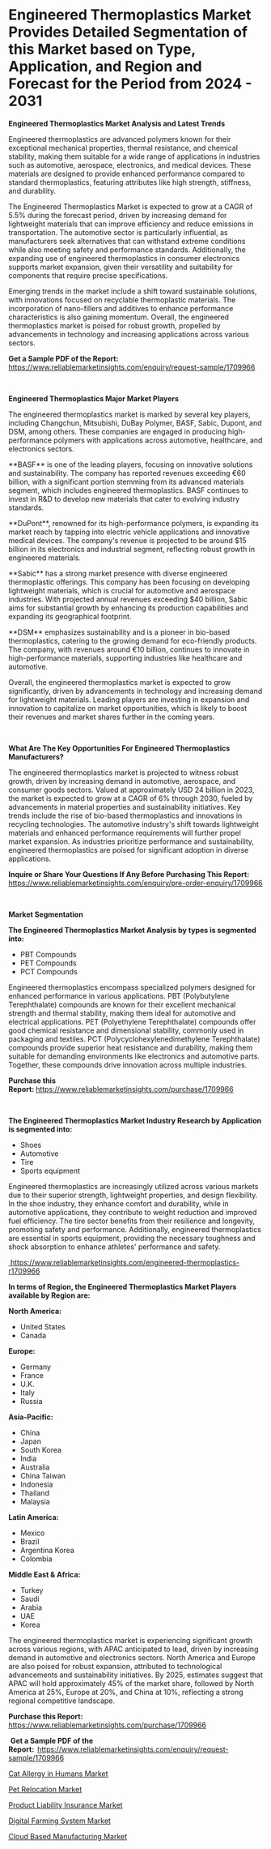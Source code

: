 <p><h1>Engineered Thermoplastics Market Provides Detailed Segmentation of this Market based on Type, Application, and Region and Forecast for the Period from 2024 - 2031</h1></p><p><strong>Engineered Thermoplastics Market Analysis and Latest Trends</strong></p>
<p><p>Engineered thermoplastics are advanced polymers known for their exceptional mechanical properties, thermal resistance, and chemical stability, making them suitable for a wide range of applications in industries such as automotive, aerospace, electronics, and medical devices. These materials are designed to provide enhanced performance compared to standard thermoplastics, featuring attributes like high strength, stiffness, and durability.</p><p>The Engineered Thermoplastics Market is expected to grow at a CAGR of 5.5% during the forecast period, driven by increasing demand for lightweight materials that can improve efficiency and reduce emissions in transportation. The automotive sector is particularly influential, as manufacturers seek alternatives that can withstand extreme conditions while also meeting safety and performance standards. Additionally, the expanding use of engineered thermoplastics in consumer electronics supports market expansion, given their versatility and suitability for components that require precise specifications.</p><p>Emerging trends in the market include a shift toward sustainable solutions, with innovations focused on recyclable thermoplastic materials. The incorporation of nano-fillers and additives to enhance performance characteristics is also gaining momentum. Overall, the engineered thermoplastics market is poised for robust growth, propelled by advancements in technology and increasing applications across various sectors.</p></p>
<p><strong>Get a Sample PDF of the Report:&nbsp;</strong> <a href="https://www.reliablemarketinsights.com/enquiry/request-sample/1709966?utm_campaign=1425&utm_medium=2&utm_source=Github&utm_content=ia&utm_term=22102024&utm_id=engineered-thermoplastics">https://www.reliablemarketinsights.com/enquiry/request-sample/1709966</a></p>
<p>&nbsp;</p>
<p><strong>Engineered Thermoplastics Major Market Players</strong></p>
<p><p>The engineered thermoplastics market is marked by several key players, including Changchun, Mitsubishi, DuBay Polymer, BASF, Sabic, Dupont, and DSM, among others. These companies are engaged in producing high-performance polymers with applications across automotive, healthcare, and electronics sectors.</p><p>**BASF** is one of the leading players, focusing on innovative solutions and sustainability. The company has reported revenues exceeding €60 billion, with a significant portion stemming from its advanced materials segment, which includes engineered thermoplastics. BASF continues to invest in R&D to develop new materials that cater to evolving industry standards.</p><p>**DuPont**, renowned for its high-performance polymers, is expanding its market reach by tapping into electric vehicle applications and innovative medical devices. The company's revenue is projected to be around $15 billion in its electronics and industrial segment, reflecting robust growth in engineered materials.</p><p>**Sabic** has a strong market presence with diverse engineered thermoplastic offerings. This company has been focusing on developing lightweight materials, which is crucial for automotive and aerospace industries. With projected annual revenues exceeding $40 billion, Sabic aims for substantial growth by enhancing its production capabilities and expanding its geographical footprint.</p><p>**DSM** emphasizes sustainability and is a pioneer in bio-based thermoplastics, catering to the growing demand for eco-friendly products. The company, with revenues around €10 billion, continues to innovate in high-performance materials, supporting industries like healthcare and automotive.</p><p>Overall, the engineered thermoplastics market is expected to grow significantly, driven by advancements in technology and increasing demand for lightweight materials. Leading players are investing in expansion and innovation to capitalize on market opportunities, which is likely to boost their revenues and market shares further in the coming years.</p></p>
<p>&nbsp;</p>
<p><strong>What Are The Key Opportunities For Engineered Thermoplastics Manufacturers?</strong></p>
<p><p>The engineered thermoplastics market is projected to witness robust growth, driven by increasing demand in automotive, aerospace, and consumer goods sectors. Valued at approximately USD 24 billion in 2023, the market is expected to grow at a CAGR of 6% through 2030, fueled by advancements in material properties and sustainability initiatives. Key trends include the rise of bio-based thermoplastics and innovations in recycling technologies. The automotive industry's shift towards lightweight materials and enhanced performance requirements will further propel market expansion. As industries prioritize performance and sustainability, engineered thermoplastics are poised for significant adoption in diverse applications.</p></p>
<p><strong>Inquire or Share Your Questions If Any Before Purchasing This Report:</strong> <a href="https://www.reliablemarketinsights.com/enquiry/pre-order-enquiry/1709966?utm_campaign=1425&utm_medium=2&utm_source=Github&utm_content=ia&utm_term=22102024&utm_id=engineered-thermoplastics">https://www.reliablemarketinsights.com/enquiry/pre-order-enquiry/1709966</a></p>
<p>&nbsp;</p>
<p><strong>Market Segmentation</strong></p>
<p><strong>The Engineered Thermoplastics Market Analysis by types is segmented into:</strong></p>
<p><ul><li>PBT Compounds</li><li>PET Compounds</li><li>PCT Compounds</li></ul></p>
<p><p>Engineered thermoplastics encompass specialized polymers designed for enhanced performance in various applications. PBT (Polybutylene Terephthalate) compounds are known for their excellent mechanical strength and thermal stability, making them ideal for automotive and electrical applications. PET (Polyethylene Terephthalate) compounds offer good chemical resistance and dimensional stability, commonly used in packaging and textiles. PCT (Polycyclohexylenedimethylene Terephthalate) compounds provide superior heat resistance and durability, making them suitable for demanding environments like electronics and automotive parts. Together, these compounds drive innovation across multiple industries.</p></p>
<p><strong>Purchase this Report:&nbsp;</strong><a href="https://www.reliablemarketinsights.com/purchase/1709966?utm_campaign=1425&utm_medium=2&utm_source=Github&utm_content=ia&utm_term=22102024&utm_id=engineered-thermoplastics">https://www.reliablemarketinsights.com/purchase/1709966</a></p>
<p>&nbsp;</p>
<p><strong>The Engineered Thermoplastics Market Industry Research by Application is segmented into:</strong></p>
<p><ul><li>Shoes</li><li>Automotive</li><li>Tire</li><li>Sports equipment</li></ul></p>
<p><p>Engineered thermoplastics are increasingly utilized across various markets due to their superior strength, lightweight properties, and design flexibility. In the shoe industry, they enhance comfort and durability, while in automotive applications, they contribute to weight reduction and improved fuel efficiency. The tire sector benefits from their resilience and longevity, promoting safety and performance. Additionally, engineered thermoplastics are essential in sports equipment, providing the necessary toughness and shock absorption to enhance athletes' performance and safety.</p></p>
<p><a href="https://www.reliablemarketinsights.com/engineered-thermoplastics-r1709966?utm_campaign=1425&utm_medium=2&utm_source=Github&utm_content=ia&utm_term=22102024&utm_id=engineered-thermoplastics">&nbsp;https://www.reliablemarketinsights.com/engineered-thermoplastics-r1709966</a></p>
<p><strong>In terms of Region, the Engineered Thermoplastics Market Players available by Region are:</strong></p>
<p>
    <p> <strong> North America: </strong>
        <ul>
            <li>United States</li>
            <li>Canada</li>
        </ul>
        </p> 
    <p> <strong> Europe: </strong>
        <ul>
            <li>Germany</li>
            <li>France</li>
            <li>U.K.</li>
            <li>Italy</li>
            <li>Russia</li>
        </ul>
        </p> 
    <p> <strong> Asia-Pacific: </strong>
        <ul>
            <li>China</li>
            <li>Japan</li>
            <li>South Korea</li>
            <li>India</li>
            <li>Australia</li>
            <li>China Taiwan</li>
            <li>Indonesia</li>
            <li>Thailand</li>
            <li>Malaysia</li>
        </ul>
        </p> 
    <p> <strong> Latin America: </strong>
        <ul>
            <li>Mexico</li>
            <li>Brazil</li>
            <li>Argentina Korea</li>
            <li>Colombia</li>
        </ul>
        </p> 
    <p> <strong> Middle East & Africa: </strong>
        <ul>
            <li>Turkey</li>
            <li>Saudi</li>
            <li>Arabia</li>
            <li>UAE</li>
            <li>Korea</li>
        </ul>
    </p>
    </p>
<p><p>The engineered thermoplastics market is experiencing significant growth across various regions, with APAC anticipated to lead, driven by increasing demand in automotive and electronics sectors. North America and Europe are also poised for robust expansion, attributed to technological advancements and sustainability initiatives. By 2025, estimates suggest that APAC will hold approximately 45% of the market share, followed by North America at 25%, Europe at 20%, and China at 10%, reflecting a strong regional competitive landscape.</p></p>
<p><strong>Purchase this Report: </strong><a href="https://www.reliablemarketinsights.com/purchase/1709966?utm_campaign=1425&utm_medium=2&utm_source=Github&utm_content=ia&utm_term=22102024&utm_id=engineered-thermoplastics">https://www.reliablemarketinsights.com/purchase/1709966</a></p>
<p>&nbsp;<strong>Get a Sample PDF of the Report:&nbsp;&nbsp;</strong><a href="https://www.reliablemarketinsights.com/enquiry/request-sample/1709966?utm_campaign=1425&utm_medium=2&utm_source=Github&utm_content=ia&utm_term=22102024&utm_id=engineered-thermoplastics">https://www.reliablemarketinsights.com/enquiry/request-sample/1709966</a></p>
<p><strong></strong></p>
<p><p><a href="https://www.linkedin.com/pulse/future-innovation-global-cat-allergy-humans-market-growth-wbrhf?utm_campaign=1425&utm_medium=2&utm_source=Github&utm_content=ia&utm_term=22102024&utm_id=engineered-thermoplastics">Cat Allergy in Humans Market</a></p><p><a href="https://www.linkedin.com/pulse/pet-relocation-market-refracting-trends-consumer-behaviors-emape?utm_campaign=1425&utm_medium=2&utm_source=Github&utm_content=ia&utm_term=22102024&utm_id=engineered-thermoplastics">Pet Relocation Market</a></p><p><a href="https://www.linkedin.com/pulse/global-product-liability-insurance-industry-analysis-share-cd3ve?utm_campaign=1425&utm_medium=2&utm_source=Github&utm_content=ia&utm_term=22102024&utm_id=engineered-thermoplastics">Product Liability Insurance Market</a></p><p><a href="https://www.linkedin.com/pulse/digital-farming-system-market-share-size-trends-industry-hirne?utm_campaign=1425&utm_medium=2&utm_source=Github&utm_content=ia&utm_term=22102024&utm_id=engineered-thermoplastics">Digital Farming System Market</a></p><p><a href="https://www.linkedin.com/pulse/global-perspectives-cloud-based-manufacturing-market-kcknf?utm_campaign=1425&utm_medium=2&utm_source=Github&utm_content=ia&utm_term=22102024&utm_id=engineered-thermoplastics">Cloud Based Manufacturing Market</a></p></p>
